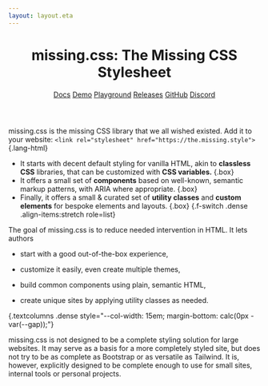 ```yaml
---
layout: layout.eta
---
```


<header>

# <all-caps>missing<wbr>.css<v-h>:</v-h></all-caps> <sub-title>The Missing CSS Stylesheet</sub-title>

<nav class="tool-bar">

[Docs](/docs/) 
[Demo](/demos/) 
[Playground](/playground/) 
[Releases](/releases/) 
[GitHub](https://github.com/bigskysoftware/missing) 
[Discord](https://htmx.org/discord)

</nav>

</header>

<main style="--density: 2;">

missing.css is the missing CSS library that we all wished existed. Add it to your website: `<link rel="stylesheet" href="https://the.missing.style">`{.lang-html}

 * It starts with decent default styling for vanilla HTML, akin to **classless
   CSS** libraries, that can be customized with **CSS variables.** {.box}
 * It offers a small set of **components** based on well-known, semantic markup
   patterns, with ARIA where appropriate. {.box}
 * Finally, it offers a small & curated set of **utility classes** and **custom
   elements** for bespoke elements and layouts. {.box}
{.f-switch .dense .align-items:stretch role=list}

The goal of missing.css is to reduce needed intervention in HTML. It lets
authors

 - start with a good out-of-the-box experience,

 - customize it easily, even create multiple themes,

 - build common components using plain, semantic HTML,

 - create unique sites by applying utility classes as needed.

{.textcolumns .dense style="--col-width: 15em; margin-bottom: calc(0px - var(--gap));"}

missing.css is not designed to be a complete styling solution for large
websites. It may serve as a basis for a more completely styled site, but does
not try to be as complete as Bootstrap or as versatile as Tailwind.
It is, however, explicitly designed to be complete enough to use for small sites, internal tools or
personal projects.

</main>
